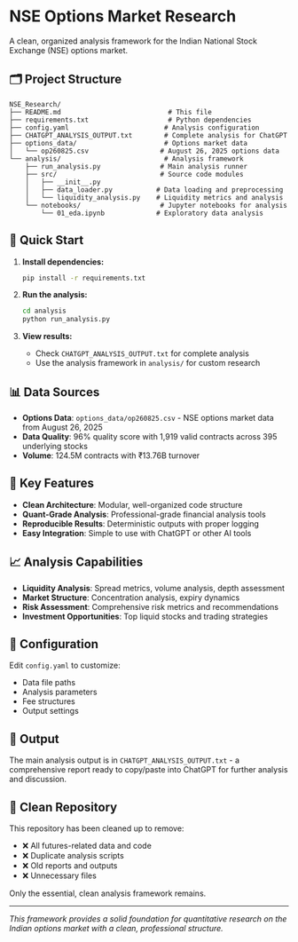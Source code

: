# NSE Options Market Research

A clean, organized analysis framework for the Indian National Stock Exchange (NSE) options market.

## 🗂️ Project Structure

```
NSE_Research/
├── README.md                           # This file
├── requirements.txt                    # Python dependencies
├── config.yaml                        # Analysis configuration
├── CHATGPT_ANALYSIS_OUTPUT.txt        # Complete analysis for ChatGPT
├── options_data/                      # Options market data
│   └── op260825.csv                  # August 26, 2025 options data
└── analysis/                          # Analysis framework
    ├── run_analysis.py               # Main analysis runner
    ├── src/                          # Source code modules
    │   ├── __init__.py
    │   ├── data_loader.py           # Data loading and preprocessing
    │   └── liquidity_analysis.py    # Liquidity metrics and analysis
    └── notebooks/                    # Jupyter notebooks for analysis
        └── 01_eda.ipynb             # Exploratory data analysis
```

## 🚀 Quick Start

1. **Install dependencies:**
   ```bash
   pip install -r requirements.txt
   ```

2. **Run the analysis:**
   ```bash
   cd analysis
   python run_analysis.py
   ```

3. **View results:**
   - Check `CHATGPT_ANALYSIS_OUTPUT.txt` for complete analysis
   - Use the analysis framework in `analysis/` for custom research

## 📊 Data Sources

- **Options Data**: `options_data/op260825.csv` - NSE options market data from August 26, 2025
- **Data Quality**: 96% quality score with 1,919 valid contracts across 395 underlying stocks
- **Volume**: 124.5M contracts with ₹13.76B turnover

## 🎯 Key Features

- **Clean Architecture**: Modular, well-organized code structure
- **Quant-Grade Analysis**: Professional-grade financial analysis tools
- **Reproducible Results**: Deterministic outputs with proper logging
- **Easy Integration**: Simple to use with ChatGPT or other AI tools

## 📈 Analysis Capabilities

- **Liquidity Analysis**: Spread metrics, volume analysis, depth assessment
- **Market Structure**: Concentration analysis, expiry dynamics
- **Risk Assessment**: Comprehensive risk metrics and recommendations
- **Investment Opportunities**: Top liquid stocks and trading strategies

## 🔧 Configuration

Edit `config.yaml` to customize:
- Data file paths
- Analysis parameters
- Fee structures
- Output settings

## 📝 Output

The main analysis output is in `CHATGPT_ANALYSIS_OUTPUT.txt` - a comprehensive report ready to copy/paste into ChatGPT for further analysis and discussion.

## 🧹 Clean Repository

This repository has been cleaned up to remove:
- ❌ All futures-related data and code
- ❌ Duplicate analysis scripts
- ❌ Old reports and outputs
- ❌ Unnecessary files

Only the essential, clean analysis framework remains.

---

*This framework provides a solid foundation for quantitative research on the Indian options market with a clean, professional structure.*
